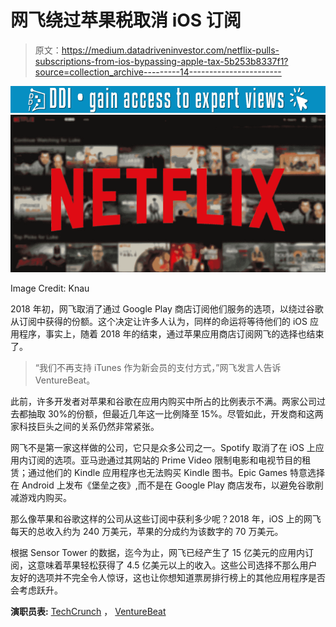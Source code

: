 # 网飞绕过苹果税取消 iOS 订阅

> 原文：<https://medium.datadriveninvestor.com/netflix-pulls-subscriptions-from-ios-bypassing-apple-tax-5b253b8337f1?source=collection_archive---------14----------------------->

[![](img/522b7d5cbf4d8391d35052d72102fd50.png)](http://www.track.datadriveninvestor.com/1B9E)![](img/b1ef897cb1e77a74bb8af5877c70eafd.png)

Image Credit: Knau

2018 年初，网飞取消了通过 Google Play 商店订阅他们服务的选项，以绕过谷歌从订阅中获得的份额。这个决定让许多人认为，同样的命运将等待他们的 iOS 应用程序，事实上，随着 2018 年的结束，通过苹果应用商店订阅网飞的选择也结束了。

> “我们不再支持 iTunes 作为新会员的支付方式，”网飞发言人告诉 VentureBeat。

此前，许多开发者对苹果和谷歌在应用内购买中所占的比例表示不满。两家公司过去都抽取 30%的份额，但最近几年这一比例降至 15%。尽管如此，开发商和这两家科技巨头之间的关系仍然非常紧张。

网飞不是第一家这样做的公司，它只是众多公司之一。Spotify 取消了在 iOS 上应用内订阅的选项。亚马逊通过其网站的 Prime Video 限制电影和电视节目的租赁；通过他们的 Kindle 应用程序也无法购买 Kindle 图书。Epic Games 特意选择在 Android 上发布《堡垒之夜》,而不是在 Google Play 商店发布，以避免谷歌削减游戏内购买。

那么像苹果和谷歌这样的公司从这些订阅中获利多少呢？2018 年，iOS 上的网飞每天的总收入约为 240 万美元，苹果的分成约为该数字的 70 万美元。

根据 Sensor Tower 的数据，迄今为止，网飞已经产生了 15 亿美元的应用内订阅，这意味着苹果轻松获得了 4.5 亿美元以上的收入。这些公司选择不那么用户友好的选项并不完全令人惊讶，这也让你想知道票房排行榜上的其他应用程序是否会考虑跃升。

**演职员表:** [TechCrunch](https://techcrunch.com/2018/12/31/netflix-stops-paying-the-apple-tax-on-its-853m-in-annual-ios-revenue/) ， [VentureBeat](https://venturebeat.com/2018/12/28/netflix-permanently-pulls-itunes-billing-for-new-users/)